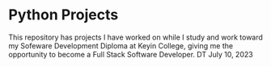 # Python Projects
This repository has projects I have worked on while I study and work toward my Sofeware Development Diploma at Keyin College, giving me the opportunity to become a Full Stack Software Developer.
DT July 10, 2023